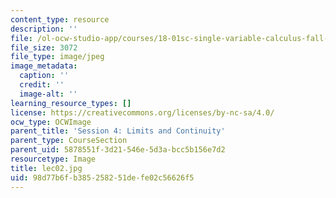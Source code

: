 ```yaml
---
content_type: resource
description: ''
file: /ol-ocw-studio-app/courses/18-01sc-single-variable-calculus-fall-2010/98d77b6fb385258251defe02c56626f5_lec02.jpg
file_size: 3072
file_type: image/jpeg
image_metadata:
  caption: ''
  credit: ''
  image-alt: ''
learning_resource_types: []
license: https://creativecommons.org/licenses/by-nc-sa/4.0/
ocw_type: OCWImage
parent_title: 'Session 4: Limits and Continuity'
parent_type: CourseSection
parent_uid: 5878551f-3d21-546e-5d3a-bcc5b156e7d2
resourcetype: Image
title: lec02.jpg
uid: 98d77b6f-b385-2582-51de-fe02c56626f5
---
```


